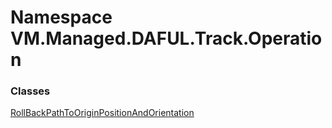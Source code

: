 # Namespace VM.Managed.DAFUL.Track.Operation

### Classes

 [RollBackPathToOriginPositionAndOrientation](VM.Managed.DAFUL.Track.Operation.RollBackPathToOriginPositionAndOrientation.md)


